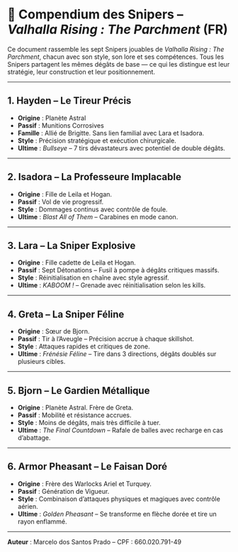 # 🎯 Compendium des Snipers – *Valhalla Rising : The Parchment* (FR)

Ce document rassemble les sept Snipers jouables de *Valhalla Rising : The Parchment*, chacun avec son style, son lore et ses compétences. Tous les Snipers partagent les mêmes dégâts de base — ce qui les distingue est leur stratégie, leur construction et leur positionnement.

---

## 1. **Hayden – Le Tireur Précis**
- **Origine** : Planète Astral
- **Passif** : Munitions Corrosives
- **Famille** : Allié de Brigitte. Sans lien familial avec Lara et Isadora.
- **Style** : Précision stratégique et exécution chirurgicale.
- **Ultime** : *Bullseye* – 7 tirs dévastateurs avec potentiel de double dégâts.

---

## 2. **Isadora – La Professeure Implacable**
- **Origine** : Fille de Leila et Hogan.
- **Passif** : Vol de vie progressif.
- **Style** : Dommages continus avec contrôle de foule.
- **Ultime** : *Blast All of Them* – Carabines en mode canon.

---

## 3. **Lara – La Sniper Explosive**
- **Origine** : Fille cadette de Leila et Hogan.
- **Passif** : Sept Détonations – Fusil à pompe à dégâts critiques massifs.
- **Style** : Réinitialisation en chaîne avec style agressif.
- **Ultime** : *KABOOM !* – Grenade avec réinitialisation selon les kills.

---

## 4. **Greta – La Sniper Féline**
- **Origine** : Sœur de Bjorn.
- **Passif** : Tir à l’Aveugle – Précision accrue à chaque skillshot.
- **Style** : Attaques rapides et critiques de zone.
- **Ultime** : *Frénésie Féline* – Tire dans 3 directions, dégâts doublés sur plusieurs cibles.

---

## 5. **Bjorn – Le Gardien Métallique**
- **Origine** : Planète Astral. Frère de Greta.
- **Passif** : Mobilité et résistance accrues.
- **Style** : Moins de dégâts, mais très difficile à tuer.
- **Ultime** : *The Final Countdown* – Rafale de balles avec recharge en cas d’abattage.

---

## 6. **Armor Pheasant – Le Faisan Doré**
- **Origine** : Frère des Warlocks Ariel et Turquey.
- **Passif** : Génération de Vigueur.
- **Style** : Combinaison d’attaques physiques et magiques avec contrôle aérien.
- **Ultime** : *Golden Pheasant* – Se transforme en flèche dorée et tire un rayon enflammé.

---

**Auteur** : Marcelo dos Santos Prado – CPF : 660.020.791-49
